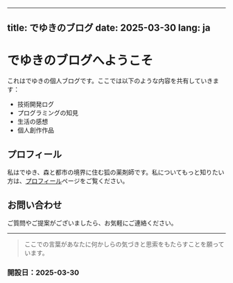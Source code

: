 
---
title: でゆきのブログ
date: 2025-03-30
lang: ja
---

# でゆきのブログへようこそ

これはでゆきの個人ブログです。ここでは以下のような内容を共有していきます：

- 技術開発ログ
- プログラミングの知見
- 生活の感想
- 個人創作作品

## プロフィール

私はでゆき、森と都市の境界に住む狐の薬剤師です。私についてもっと知りたい方は、[プロフィール](/ja/about/)ページをご覧ください。

## お問い合わせ

ご質問やご提案がございましたら、お気軽にご連絡ください。

---

> ここでの言葉があなたに何かしらの気づきと思索をもたらすことを願っています。
### 開設日：**2025-03-30**